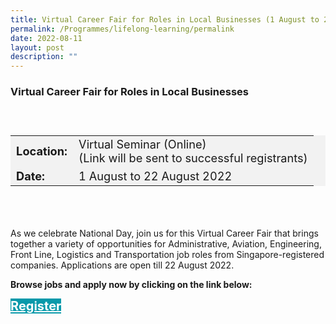 ```yaml
---
title: Virtual Career Fair for Roles in Local Businesses (1 August to 22 August)
permalink: /Programmes/lifelong-learning/permalink
date: 2022-08-11
layout: post
description: ""
---
```

### Virtual Career Fair for Roles in Local Businesses ###

<div style="padding:25px 0 0 0">
	<table  style="font-size:130%; background-color:#f2f2f2">
		<tbody>
			<tr>
				 <td><b>Location:</b></td><td>Virtual Seminar (Online)<br>(Link will be sent to successful registrants)</td>
			</tr>
			<tr>
			 <td><b>Date:</b> </td><td>1 August to 22 August 2022</td>
			</tr>
		</tbody>
	</table>
<div>

<div style="padding:35px 0 0 0">
	<p>As we celebrate National Day, join us for this Virtual Career Fair that brings together a variety of opportunities for Administrative, Aviation, Engineering, Front Line, Logistics and Transportation job roles from Singapore-registered companies. Applications are open till 22 August 2022.</p>
</div>
	<p><b>Browse jobs and apply now by clicking on the link below:</b></p>
<div>
	<a href="https://go.gov.sg/vcf-localbusinesses" style="font-size:20px; width:35%; height:60px; background-color:#0899AA; color:white" class="bp-button"><b>Register</b></a>
</div>